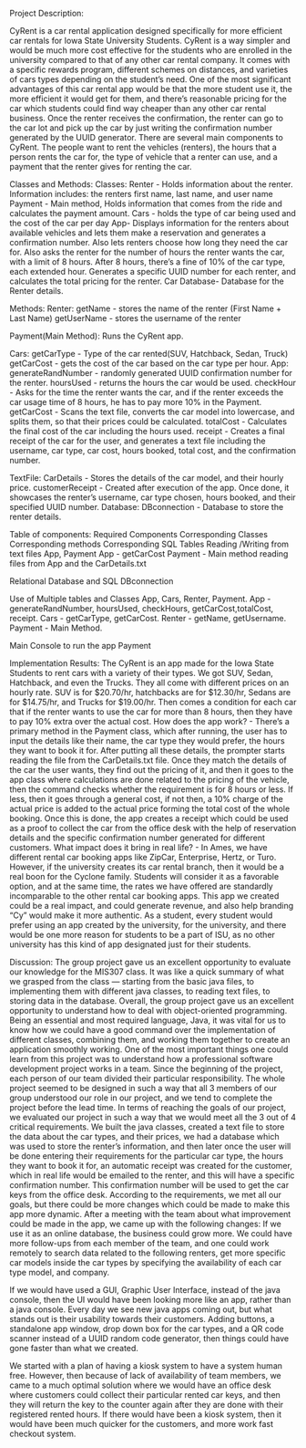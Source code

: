 Project Description:

CyRent is a car rental application designed specifically for more efficient car rentals for Iowa State University Students. CyRent is a way simpler and would be much more cost effective for the students who are enrolled in the university compared to that of any other car rental company. It comes with a specific rewards program, different schemes on distances, and varieties of cars types depending on the student’s need. One of the most significant advantages of this car rental app would be that the more student use it, the more efficient it would get for them, and there’s reasonable pricing for the car which students could find way cheaper than any other car rental business. 
Once the renter receives the confirmation, the renter can go to the car lot and pick up the car by just writing the confirmation number generated by the UUID generator. There are several main components to CyRent. The people want to rent the vehicles (renters), the hours that a person rents the car for, the type of vehicle that a renter can use, and a payment that the renter gives for renting the car.

 Classes and Methods:
	Classes: 
Renter - Holds information about the renter. Information includes: the renters first name, last name, and user name 
Payment - Main method, Holds information that comes from the ride and calculates the payment amount.
Cars - holds the type of car being used and the cost of the car per day
App- Displays information for the renters about available vehicles and lets them make a reservation and generates a confirmation number. Also lets renters choose how long they need the car for. Also asks the renter for the number of hours the renter wants the car, with a limit of 8 hours. After 8 hours, there’s a fine of 10% of the car type, each extended hour. 
Generates a specific UUID number for each renter, and calculates the total pricing for the renter. 
	Car Database- Database for the Renter details. 

Methods: 
Renter:
getName - stores the name of the renter (First Name + Last Name)
getUserName  - stores the username of the renter

Payment(Main Method): Runs the CyRent app.  

Cars:
getCarType - Type of the car rented(SUV, Hatchback, Sedan, Truck)
getCarCost - gets the cost of the car based on the car type per hour.
App:
generateRandNumber - randomly generated UUID confirmation number for the renter.
hoursUsed - returns the hours the car would be used. 
checkHour - Asks for the time the renter wants the car, and if the renter exceeds the car usage time of 8 hours, he has to pay more 10% in the Payment.
getCarCost - Scans the text file, converts the car model into lowercase, and splits them, so that their prices could be calculated. 
totalCost - Calculates the final cost of the car including the hours used.
receipt - Creates a final receipt of the car for the user, and generates a text file including the username, car type, car cost, hours booked, total cost, and the confirmation number.  

TextFile:
CarDetails - Stores the details of the car model, and their hourly price.
customerReceipt - Created after execution of the app. Once done, it showcases the renter’s username, car type chosen, hours booked, and their specified UUID number. 
Database:
DBconnection - Database to store the renter details.

Table of components:
Required Components
Corresponding Classes
Corresponding methods
Corresponding SQL Tables
Reading /Writing from text files
App, Payment
App - getCarCost
Payment - Main method reading files from App and the CarDetails.txt


Relational Database and SQL
DBconnection




Use of Multiple tables and Classes
App, Cars, Renter, Payment.
App - generateRandNumber,
hoursUsed, checkHours, getCarCost,totalCost, receipt.
Cars - getCarType, getCarCost.
Renter - getName, getUsername.
Payment - Main Method.


Main Console to run the app
Payment






Implementation Results:
	The CyRent is an app made for the Iowa State Students to rent cars with a variety of their types. We got SUV, Sedan, Hatchback, and even the Trucks. They all come with different prices on an hourly rate. SUV is for $20.70/hr, hatchbacks are for $12.30/hr, Sedans are for $14.75/hr, and Trucks for $19.00/hr. Then comes a condition for each car that if the renter wants to use the car for more than 8 hours, then they have to pay 10% extra over the actual cost. 
    How does the app work? - There’s a primary method in the Payment class, which after running, the user has to input the details like their name, the car type they would prefer, the hours they want to book it for. After putting all these details, the prompter starts reading the file from the CarDetails.txt file. Once they match the details of the car the user wants, they find out the pricing of it, and then it goes to the app class where calculations are done related to the pricing of the vehicle, then the command checks whether the requirement is for 8 hours or less. If less, then it goes through a general cost, if not then, a 10% charge of the actual price is added to the actual price forming the total cost of the whole booking. Once this is done, the app creates a receipt which could be used as a proof to collect the car from the office desk with the help of reservation details and the specific confirmation number generated for different customers.
    What impact does it bring in real life? - In Ames, we have different rental car booking apps like ZipCar, Enterprise, Hertz, or Turo. However, if the university creates its car rental branch, then it would be a real boon for the Cyclone family. Students will consider it as a favorable option, and at the same time, the rates we have offered are standardly incomparable to the other rental car booking apps. This app we created could be a real impact, and could generate revenue, and also help branding “Cy” would make it more authentic. As a student, every student would prefer using an app created by the university, for the university, and there would be one more reason for students to be a part of ISU, as no other university has this kind of app designated just for their students.



Discussion:
The group project gave us an excellent opportunity to evaluate our knowledge for the MIS307 class. It was like a quick summary of what we grasped from the class — starting from the basic java files, to implementing them with different java classes, to reading text files, to storing data in the database. Overall, the group project gave us an excellent opportunity to understand how to deal with object-oriented programming. Being an essential and most required language, Java, it was vital for us to know how we could have a good command over the implementation of different classes, combining them, and working them together to create an application smoothly working. One of the most important things one could learn from this project was to understand how a professional software development project works in a team. Since the beginning of the project, each person of our team divided their particular responsibility. The whole project seemed to be designed in such a way that all 3 members of our group understood our role in our project, and we tend to complete the project before the lead time. 
    In terms of reaching the goals of our project, we evaluated our project in such a way that we would meet all the 3 out of 4 critical requirements. We built the java classes, created a text file to store the data about the car types, and their prices, we had a database which was used to store the renter’s information, and then later once the user will be done entering their requirements for the particular car type, the hours they want to book it for, an automatic receipt was created for the customer, which in real life would be emailed to the renter, and this will have a specific confirmation number. This confirmation number will be used to get the car keys from the office desk. According to the requirements, we met all our goals, but there could be more changes which could be made to make this app more dynamic.
 After a meeting with the team about what improvement could be made in the app, we came up with the following changes:
If we use it as an online database, the business could grow more. We could have more follow-ups from each member of the team, and one could work remotely to search data related to the following renters, get more specific car models inside the car types by specifying the availability of each car type model, and company. 

If we would have used a GUI, Graphic User Interface, instead of the java console, then the UI would have been looking more like an app, rather than a java console. Every day we see new java apps coming out, but what stands out is their usability towards their customers. Adding buttons, a standalone app window, drop down box for the car types, and a QR code scanner instead of a UUID random code generator, then things could have gone faster than what we created. 

We started with a plan of having a kiosk system to have a system human free. However, then because of lack of availability of team members, we came to a much optimal solution where we would have an office desk where customers could collect their particular rented car keys, and then they will return the key to the counter again after they are done with their registered rented hours. If there would have been a kiosk system, then it would have been much quicker for the customers, and more work fast checkout system. 
